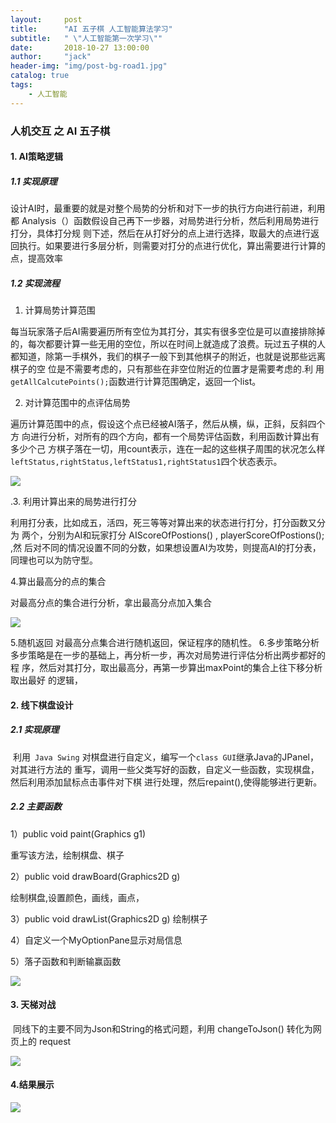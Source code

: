 ```yaml
---
layout:     post
title:      "AI 五子棋 人工智能算法学习"
subtitle:   " \"人工智能第一次学习\""
date:       2018-10-27 13:00:00
author:     "jack"
header-img: "img/post-bg-road1.jpg"
catalog: true
tags:
    - 人工智能
---
```


### 人机交互 之 AI 五子棋  

#### 1. AI策略逻辑

##### 1.1 实现原理

   设计AI时，最重要的就是对整个局势的分析和对下一步的执行方向进行前进，利用都 Analysis（）函数假设自己再下一步器，对局势进行分析，然后利用局势进行打分，具体打分规 则下述，然后在从打好分的点上进行选择，取最大的点进行返回执行。如果要进行多层分析，则需要对打分的点进行优化，算出需要进行计算的点，提高效率

##### 1.2 实现流程

1. 计算局势计算范围

每当玩家落子后AI需要遍历所有空位为其打分，其实有很多空位是可以直接排除掉 的，每次都要计算一些无用的空位，所以在时间上就造成了浪费。玩过五子棋的人都知道，除第一手棋外，我们的棋子一般下到其他棋子的附近，也就是说那些远离棋子的空 位是不需要考虑的，只有那些在非空位附近的位置才是需要考虑的.利
用` getAllCalcutePoints(); `函数进行计算范围确定，返回一个list。

2. 对计算范围中的点评估局势

遍历计算范围中的点，假设这个点已经被AI落子，然后从横，纵，正斜，反斜四个方 向进行分析，对所有的四个方向，都有一个局势评估函数，利用函数计算出有多少个己 方棋子落在一切，用count表示，连在一起的这些棋子周围的状况怎么样 `leftStatus,rightStatus,leftStatus1,rightStatus1`四个状态表示。

![](https://jackyanghc-picture.oss-cn-beijing.aliyuncs.com/20190626170717.png)

 .3. 利用计算出来的局势进行打分

​     利用打分表，比如成五，活四，死三等等对算出来的状态进行打分，打分函数又分为 两个，分别为AI和玩家打分 AIScoreOfPostions() , playerScoreOfPostions(); ,然 后对不同的情况设置不同的分数，如果想设置AI为攻势，则提高AI的打分表，同理也可以为防守型。

  4.算出最高分的点的集合

   对最高分点的集合进行分析，拿出最高分点加入集合

![](https://jackyanghc-picture.oss-cn-beijing.aliyuncs.com/20190626170944.png)

  5.随机返回 对最高分点集合进行随机返回，保证程序的随机性。
   6.多步策略分析 多步策略是在一步的基础上，再分析一步，再次对局势进行评估分析出两步都好的程
序，然后对其打分，取出最高分，再第一步算出maxPoint的集合上往下移分析取出最好
的逻辑，

#### 2. 线下棋盘设计

##### 2.1 实现原理

​    利用` Java Swing` 对棋盘进行自定义，编写一个`class GUI`继承Java的JPanel，对其进行方法的 重写，调用一些父类写好的函数，自定义一些函数，实现棋盘，然后利用添加鼠标点击事件对下棋
进行处理，然后repaint(),使得能够进行更新。

##### 2.2 主要函数

1）public void paint(Graphics g1) 

重写该方法，绘制棋盘、棋子 

2）public void drawBoard(Graphics2D g) 

绘制棋盘,设置颜色，画线，画点，

3）public void drawList(Graphics2D g) 绘制棋子 

4）自定义一个MyOptionPane显示对局信息

5）落子函数和判断输赢函数

![](https://jackyanghc-picture.oss-cn-beijing.aliyuncs.com/20190626171255.png)

#### 3. 天梯对战

​    同线下的主要不同为Json和String的格式问题，利用 changeToJson() 转化为网页上的 request

![](https://jackyanghc-picture.oss-cn-beijing.aliyuncs.com/20190626171421.png)



#### 4.结果展示

![](https://jackyanghc-picture.oss-cn-beijing.aliyuncs.com/20190626174255.png)